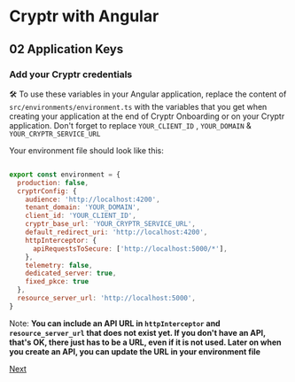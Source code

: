 # Cryptr with Angular

## 02 Application Keys

### Add your Cryptr credentials

🛠 To use these variables in your Angular application, replace the content of `src/environments/environment.ts` with the variables that you get when creating your application at the end of Cryptr Onboarding or on your Cryptr application. Don't forget to replace `YOUR_CLIENT_ID` , `YOUR_DOMAIN` & `YOUR_CRYPTR_SERVICE_URL`

Your environment file should look like this:

``` javascript

export const environment = {
  production: false,
  cryptrConfig: {
    audience: 'http://localhost:4200',
    tenant_domain: 'YOUR_DOMAIN',
    client_id: 'YOUR_CLIENT_ID',
    cryptr_base_url: 'YOUR_CRYPTR_SERVICE_URL',
    default_redirect_uri: 'http://localhost:4200',
    httpInterceptor: {
      apiRequestsToSecure: ['http://localhost:5000/*'],
    },
    telemetry: false,
    dedicated_server: true,
    fixed_pkce: true
  },
  resource_server_url: 'http://localhost:5000',
} 

```

Note: __You can include an API URL in `httpInterceptor` and `resource_server_url` that does not exist yet. If you don't have an API, that's OK, there just has to be a URL, even if it is not used. Later on when you create an API, you can update the URL in your environment file__

[Next](https://github.com/cryptr-examples/cryptr-angular-sample/tree/03-set-up-the-cryptr-angular-sdk)
